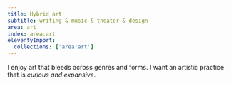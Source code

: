 ```yaml
---
title: Hybrid art
subtitle: writing & music & theater & design
area: art
index: area:art
eleventyImport:
  collections: ['area:art']
---
```


I enjoy art that bleeds across genres and forms.
I want an artistic practice
that is _curious and expansive_.
